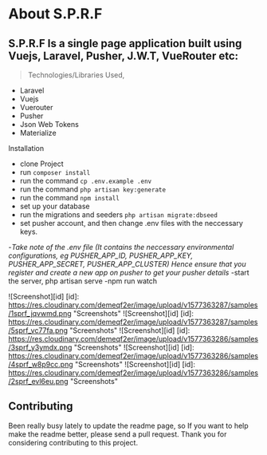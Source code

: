 # About S.P.R.F 
## S.P.R.F Is a single page application built using Vuejs, Laravel, Pusher, J.W.T, VueRouter etc: 

> Technologies/Libraries Used,
+   Laravel
+   Vuejs
+   Vuerouter
+   Pusher
+   Json Web Tokens
+   Materialize


Installation

- clone Project
- run `composer install`
- run the command `cp .env.example .env`
- run the command `php artisan key:generate`
- run the command `npm install`
- set up your database
- run the migrations and seeders `php artisan migrate:dbseed`
- set pusher account, and then change .env files with the neccessary keys.

-*Take note of the .env file (It contains the neccessary environmental configurations, eg PUSHER_APP_ID, PUSHER_APP_KEY, PUSHER_APP_SECRET, PUSHER_APP_CLUSTER)*
*Hence ensure that you register and create a new app on pusher to get your pusher details*
-start the server, php artisan serve
-npm run watch

![Screenshot][id]
[id]: https://res.cloudinary.com/demeqf2er/image/upload/v1577363287/samples/1sprf_jqvwmd.png  "Screenshots"
![Screenshot][id]
[id]: https://res.cloudinary.com/demeqf2er/image/upload/v1577363287/samples/5sprf_vc77fa.png  "Screenshots"
![Screenshot][id]
[id]: https://res.cloudinary.com/demeqf2er/image/upload/v1577363286/samples/3sprf_y3ymdx.png  "Screenshots"
![Screenshot][id]
[id]: https://res.cloudinary.com/demeqf2er/image/upload/v1577363286/samples/4sprf_w8p9cc.png  "Screenshots"
![Screenshot][id]
[id]: https://res.cloudinary.com/demeqf2er/image/upload/v1577363286/samples/2sprf_evl6eu.png  "Screenshots"

## Contributing
Been really busy lately to update the readme page, so If you want to help make the readme better, please send a pull request.
Thank you for considering contributing to this project.


